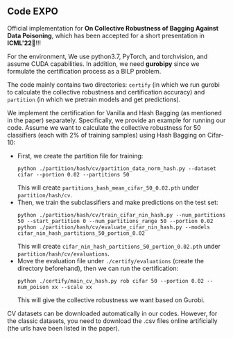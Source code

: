 ## Code EXPO
Official implementation for **On Collective Robustness of Bagging Against Data Poisoning**, which has been accepted for a short presentation in **ICML'22**🤗!!!

For the environment, We use python3.7, PyTorch, and torchvision, and assume CUDA capabilities. In addition, we need **gurobipy** since we formulate the certification process as a BILP problem.

The code mainly contains two directories: `certify` (in which we run gurobi to calculate the collective robustness and certification accuracy) and `partition` (in which we pretrain models and get predictions). 

We implement the certification for Vanilla and Hash Bagging (as mentioned in the paper) separately. Specifically, we provide an example for running our code. Assume we want to calculate the collective robustness for 50 classifiers (each with 2% of training samples) using Hash Bagging on Cifar-10:

- First, we create the partition file for training:
    ```shell
    python ./partition/hash/cv/partition_data_norm_hash.py --dataset cifar --portion 0.02 --partitions 50
    ```
    This will create `partitions_hash_mean_cifar_50_0.02.pth` under `partition/hash/cv`.
- Then, we train the subclassifiers and make predictions on the test set:
    ```shell
    python ./partition/hash/cv/train_cifar_nin_hash.py --num_partitions 50 --start_partition 0 --num_partitions_range 50 --portion 0.02
    python ./partition/hash/cv/evaluate_cifar_nin_hash.py --models cifar_nin_hash_partitions_50_portion_0.02
    ```
    This will create `cifar_nin_hash_partitions_50_portion_0.02.pth` under `partition/hash/cv/evaluations`.
- Move the evaluation file under `./certify/evaluations` (create the directory beforehand), then we can run the certification:
    ```shell
    python ./certify/main_cv_hash.py rob cifar 50 --portion 0.02 --num_poison xx --scale xx 
    ```
    This will give the collective robustness we want based on Gurobi.

CV datasets can be downloaded automatically in our codes. However, for the classic datasets, you need to download the .csv files online artificially (the urls have been listed in the paper).

